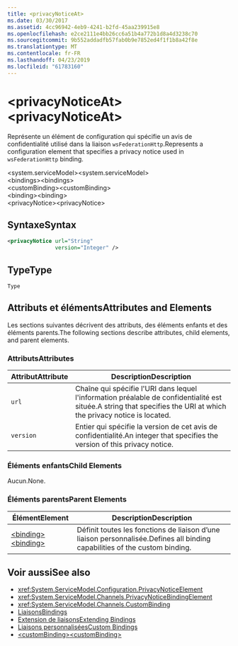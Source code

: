 ```yaml
---
title: <privacyNoticeAt>
ms.date: 03/30/2017
ms.assetid: 4cc96942-4eb9-4241-b2fd-45aa239915e8
ms.openlocfilehash: e2ce2111e4bb26cc6a51b4a772b1d8a4d3238c70
ms.sourcegitcommit: 9b552addadfb57fab0b9e7852ed4f1f1b8a42f8e
ms.translationtype: MT
ms.contentlocale: fr-FR
ms.lasthandoff: 04/23/2019
ms.locfileid: "61783160"
---
```

# <a name="privacynoticeat"></a><span data-ttu-id="d4873-101">\<privacyNoticeAt></span><span class="sxs-lookup"><span data-stu-id="d4873-101">\<privacyNoticeAt></span></span>
<span data-ttu-id="d4873-102">Représente un élément de configuration qui spécifie un avis de confidentialité utilisé dans la liaison `wsFederationHttp`.</span><span class="sxs-lookup"><span data-stu-id="d4873-102">Represents a configuration element that specifies a privacy notice used in `wsFederationHttp` binding.</span></span>  
  
 <span data-ttu-id="d4873-103">\<system.serviceModel></span><span class="sxs-lookup"><span data-stu-id="d4873-103">\<system.serviceModel></span></span>  
<span data-ttu-id="d4873-104">\<bindings></span><span class="sxs-lookup"><span data-stu-id="d4873-104">\<bindings></span></span>  
<span data-ttu-id="d4873-105">\<customBinding></span><span class="sxs-lookup"><span data-stu-id="d4873-105">\<customBinding></span></span>  
<span data-ttu-id="d4873-106">\<binding></span><span class="sxs-lookup"><span data-stu-id="d4873-106">\<binding></span></span>  
<span data-ttu-id="d4873-107">\<privacyNotice></span><span class="sxs-lookup"><span data-stu-id="d4873-107">\<privacyNotice></span></span>  
  
## <a name="syntax"></a><span data-ttu-id="d4873-108">Syntaxe</span><span class="sxs-lookup"><span data-stu-id="d4873-108">Syntax</span></span>  
  
```xml  
<privacyNotice url="String"
               version="Integer" />
```  
  
## <a name="type"></a><span data-ttu-id="d4873-109">Type</span><span class="sxs-lookup"><span data-stu-id="d4873-109">Type</span></span>  
 `Type`  
  
## <a name="attributes-and-elements"></a><span data-ttu-id="d4873-110">Attributs et éléments</span><span class="sxs-lookup"><span data-stu-id="d4873-110">Attributes and Elements</span></span>  
 <span data-ttu-id="d4873-111">Les sections suivantes décrivent des attributs, des éléments enfants et des éléments parents.</span><span class="sxs-lookup"><span data-stu-id="d4873-111">The following sections describe attributes, child elements, and parent elements.</span></span>  
  
### <a name="attributes"></a><span data-ttu-id="d4873-112">Attributs</span><span class="sxs-lookup"><span data-stu-id="d4873-112">Attributes</span></span>  
  
|<span data-ttu-id="d4873-113">Attribut</span><span class="sxs-lookup"><span data-stu-id="d4873-113">Attribute</span></span>|<span data-ttu-id="d4873-114">Description</span><span class="sxs-lookup"><span data-stu-id="d4873-114">Description</span></span>|  
|---------------|-----------------|  
|`url`|<span data-ttu-id="d4873-115">Chaîne qui spécifie l'URI dans lequel l'information préalable de confidentialité est située.</span><span class="sxs-lookup"><span data-stu-id="d4873-115">A string that specifies the URI at which the privacy notice is located.</span></span>|  
|`version`|<span data-ttu-id="d4873-116">Entier qui spécifie la version de cet avis de confidentialité.</span><span class="sxs-lookup"><span data-stu-id="d4873-116">An integer that specifies the version of this privacy notice.</span></span>|  
  
### <a name="child-elements"></a><span data-ttu-id="d4873-117">Éléments enfants</span><span class="sxs-lookup"><span data-stu-id="d4873-117">Child Elements</span></span>  
 <span data-ttu-id="d4873-118">Aucun.</span><span class="sxs-lookup"><span data-stu-id="d4873-118">None.</span></span>  
  
### <a name="parent-elements"></a><span data-ttu-id="d4873-119">Éléments parents</span><span class="sxs-lookup"><span data-stu-id="d4873-119">Parent Elements</span></span>  
  
|<span data-ttu-id="d4873-120">Élément</span><span class="sxs-lookup"><span data-stu-id="d4873-120">Element</span></span>|<span data-ttu-id="d4873-121">Description</span><span class="sxs-lookup"><span data-stu-id="d4873-121">Description</span></span>|  
|-------------|-----------------|  
|[<span data-ttu-id="d4873-122">\<binding></span><span class="sxs-lookup"><span data-stu-id="d4873-122">\<binding></span></span>](../../../../../docs/framework/misc/binding.md)|<span data-ttu-id="d4873-123">Définit toutes les fonctions de liaison d’une liaison personnalisée.</span><span class="sxs-lookup"><span data-stu-id="d4873-123">Defines all binding capabilities of the custom binding.</span></span>|  
  
## <a name="see-also"></a><span data-ttu-id="d4873-124">Voir aussi</span><span class="sxs-lookup"><span data-stu-id="d4873-124">See also</span></span>

- <xref:System.ServiceModel.Configuration.PrivacyNoticeElement>
- <xref:System.ServiceModel.Channels.PrivacyNoticeBindingElement>
- <xref:System.ServiceModel.Channels.CustomBinding>
- [<span data-ttu-id="d4873-125">Liaisons</span><span class="sxs-lookup"><span data-stu-id="d4873-125">Bindings</span></span>](../../../../../docs/framework/wcf/bindings.md)
- [<span data-ttu-id="d4873-126">Extension de liaisons</span><span class="sxs-lookup"><span data-stu-id="d4873-126">Extending Bindings</span></span>](../../../../../docs/framework/wcf/extending/extending-bindings.md)
- [<span data-ttu-id="d4873-127">Liaisons personnalisées</span><span class="sxs-lookup"><span data-stu-id="d4873-127">Custom Bindings</span></span>](../../../../../docs/framework/wcf/extending/custom-bindings.md)
- [<span data-ttu-id="d4873-128">\<customBinding></span><span class="sxs-lookup"><span data-stu-id="d4873-128">\<customBinding></span></span>](../../../../../docs/framework/configure-apps/file-schema/wcf/custombinding.md)
